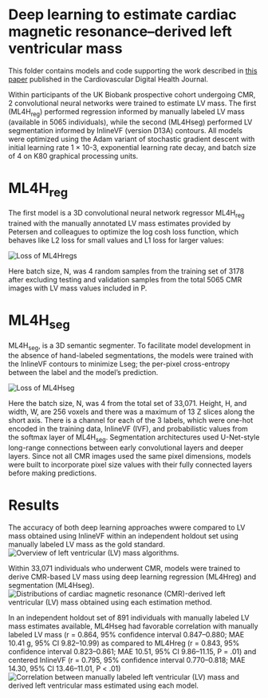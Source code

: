 # Deep learning to estimate cardiac magnetic resonance–derived left ventricular mass
This folder contains models and code supporting the work described in <a href= "https://www.sciencedirect.com/science/article/pii/S2666693621000232?ref=pdf_download&fr=RR-2&rr=80df2c704c374cd4">this paper</a> published in the Cardiovascular Digital Health Journal.

Within participants of the UK Biobank prospective cohort undergoing CMR, 2 convolutional neural networks were trained to estimate LV mass. The first (ML4H<sub>reg</sub>) performed regression informed by manually labeled LV mass (available in 5065 individuals), while the second (ML4Hseg) performed LV segmentation informed by InlineVF (version D13A) contours. All models were optimized using the Adam variant of stochastic gradient descent with initial learning rate 1 × 10-3, exponential learning rate decay, and batch size of 4 on K80 graphical processing units. 
# ML4H<sub>reg</sub>
The first model is a 3D convolutional neural network regressor ML4H<sub>reg</sub> trained with the manually annotated LV mass estimates provided by Petersen and colleagues to optimize the log cosh loss function, which behaves like L2 loss for small values and L1 loss for larger values: 

![Loss of ML4Hregs](Lreg.png) 

Here batch size, N, was 4 random samples from the training set of 3178 after excluding testing and validation samples from the total 5065 CMR images with LV mass values included in P.
# ML4H<sub>seg</sub>
ML4H<sub>seg</sub>, is a 3D semantic
segmenter. To facilitate model development in the absence of hand-labeled segmentations, the models were trained with the InlineVF contours to minimize Lseg; the per-pixel cross-entropy between the label and the model’s prediction. 

![Loss of ML4Hseg](Lseg.png)

Here the batch size, N, was 4 from the total set of 33,071. Height, H, and width, W, are 256 voxels and there was a maximum of 13 Z slices along the short axis. There is a channel for each of the 3 labels, which were one-hot encoded in the training data, InlineVF (IVF), and probabilistic values from the softmax layer of ML4H<sub>seg</sub>. Segmentation architectures used U-Net-style long-range connections between early convolutional layers and deeper layers. Since not all CMR images used the same pixel dimensions, models were built to incorporate pixel size values with their fully connected layers before making predictions. 
# Results
The accuracy of both deep learning approaches wwere compared to LV mass obtained using InlineVF within an independent holdout set using manually labeled LV mass as the gold standard.
![Overview of left ventricular (LV) mass algorithms.](https://ars.els-cdn.com/content/image/1-s2.0-S2666693621000232-gr1.jpg) 

Within 33,071 individuals who underwent CMR, models were trained to derive CMR-based LV mass using deep learning regression (ML4Hreg) and segmentation (ML4Hseg).
![Distributions of cardiac magnetic resonance (CMR)-derived left ventricular (LV) mass obtained using each estimation method.](https://ars.els-cdn.com/content/image/1-s2.0-S2666693621000232-gr2.jpg)

In an independent holdout set of 891 individuals with manually labeled LV mass estimates available, ML4Hseg had favorable correlation with manually labeled LV mass (r = 0.864, 95% confidence interval 0.847–0.880; MAE 10.41 g, 95% CI 9.82–10.99) as compared to ML4Hreg (r = 0.843, 95% confidence interval 0.823–0.861; MAE 10.51, 95% CI 9.86–11.15, P = .01) and centered InlineVF (r = 0.795, 95% confidence interval 0.770–0.818; MAE 14.30, 95% CI 13.46–11.01, P < .01)
![Correlation between manually labeled left ventricular (LV) mass and derived left ventricular mass estimated using each model. ](https://ars.els-cdn.com/content/image/1-s2.0-S2666693621000232-gr3.jpg)